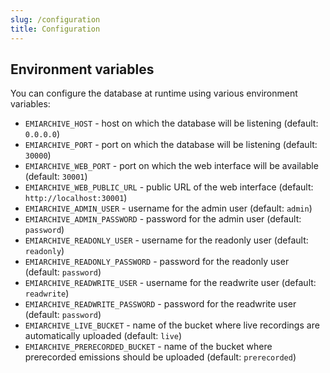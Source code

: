 ```yaml
---
slug: /configuration
title: Configuration
---
```


## Environment variables

You can configure the database at runtime using various environment variables:

- `EMIARCHIVE_HOST` -
  host on which the database will be listening
  (default: `0.0.0.0`)
- `EMIARCHIVE_PORT` -
  port on which the database will be listening
  (default: `30000`)
- `EMIARCHIVE_WEB_PORT` -
  port on which the web interface will be available
  (default: `30001`)
- `EMIARCHIVE_WEB_PUBLIC_URL` -
  public URL of the web interface
  (default: `http://localhost:30001`)
- `EMIARCHIVE_ADMIN_USER` -
  username for the admin user
  (default: `admin`)
- `EMIARCHIVE_ADMIN_PASSWORD` -
  password for the admin user
  (default: `password`)
- `EMIARCHIVE_READONLY_USER` -
  username for the readonly user
  (default: `readonly`)
- `EMIARCHIVE_READONLY_PASSWORD` -
  password for the readonly user
  (default: `password`)
- `EMIARCHIVE_READWRITE_USER` -
  username for the readwrite user
  (default: `readwrite`)
- `EMIARCHIVE_READWRITE_PASSWORD` -
  password for the readwrite user
  (default: `password`)
- `EMIARCHIVE_LIVE_BUCKET` -
  name of the bucket where live recordings are automatically uploaded
  (default: `live`)
- `EMIARCHIVE_PRERECORDED_BUCKET` -
  name of the bucket where prerecorded emissions should be uploaded
  (default: `prerecorded`)
